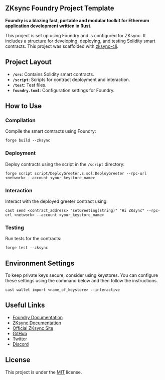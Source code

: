 ## ZKsync Foundry Project Template

**Foundry is a blazing fast, portable and modular toolkit for Ethereum application development written in Rust.**

This project is set up using Foundry and is configured for ZKsync. It includes a structure for developing, deploying, and testing Solidity smart contracts. This project was scaffolded with [zksync-cli](https://github.com/matter-labs/zksync-cli).

## Project Layout

- **`/src`**: Contains Solidity smart contracts.
- **`/script`**: Scripts for contract deployment and interaction.
- **`/test`**: Test files.
- **`foundry.toml`**: Configuration settings for Foundry.

## How to Use

### Compilation

Compile the smart contracts using Foundry:

```
forge build --zksync
```

### Deployment

Deploy contracts using the script in the `/script` directory:

```
forge script script/DeployGreeter.s.sol:DeployGreeter --rpc-url <network> --account <your_keystore_name> 
```

### Interaction

Interact with the deployed greeter contract using:

```
cast send <contract_address> "setGreeting(string)" "Hi ZKsync" --rpc-url <network> --account <your_keystore_name> 
```

### Testing

Run tests for the contracts:

```
forge test --zksync
```

## Environment Settings

To keep private keys secure, consider using keystores. You can configure these settings using the command below and then follow the instructions.

```
cast wallet import <name_of_keystore> --interactive
```

## Useful Links

- [Foundry Documentation](https://book.getfoundry.sh/)
- [ZKsync Documentation](https://docs.zksync.io/)
- [Official ZKsync Site](https://zksync.io/)
- [GitHub](https://github.com/matter-labs)
- [Twitter](https://twitter.com/zksync)
- [Discord](https://join.zksync.dev/)

## License

This project is under the [MIT](./LICENSE) license.
